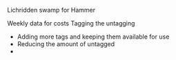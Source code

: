 Lichridden swamp for Hammer

Weekly data for costs 
Tagging the untagging 
   - Adding more tags and keeping them available for use
  - Reducing the amount of untagged 
  - 
   

